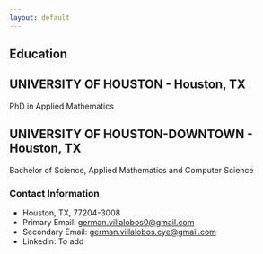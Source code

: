 ```yaml
---
layout: default
---
```


## Education 

## UNIVERSITY OF HOUSTON - Houston, TX
PhD in Applied Mathematics

## UNIVERSITY OF HOUSTON-DOWNTOWN - Houston, TX
Bachelor of Science, Applied Mathematics and Computer Science




### Contact Information
- Houston, TX, 77204-3008
- Primary Email: german.villalobos0@gmail.com
- Secondary Email: german.villalobos.cye@gmail.com
- Linkedin: To add



